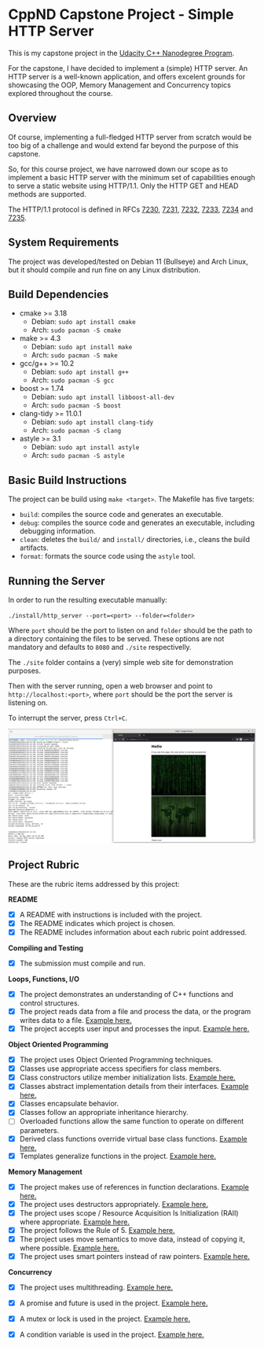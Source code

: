 # CppND Capstone Project - Simple HTTP Server

This is my capstone project in the [Udacity C++ Nanodegree Program](https://www.udacity.com/course/c-plus-plus-nanodegree--nd213). 

For the capstone, I have decided to implement a (simple) HTTP server.  An HTTP server is a well-known application, and offers excelent grounds for showcasing the OOP, Memory Management and Concurrency topics explored throughout the course.

## Overview

Of course, implementing a full-fledged HTTP server from scratch would be too big of a challenge and would extend far beyond the purpose of this capstone. 

So, for this course project, we have narrowed down our scope as to implement a basic HTTP server with the minimum set of capabilities enough to serve a static website using HTTP/1.1. Only the HTTP GET and HEAD methods are supported.

The HTTP/1.1 protocol is defined in RFCs [7230](http://www.rfc-editor.org/info/rfc7230), [7231](http://www.rfc-editor.org/info/rfc7231), 
[7232](http://www.rfc-editor.org/info/rfc7232), [7233](http://www.rfc-editor.org/info/rfc7233), 
[7234](http://www.rfc-editor.org/info/rfc7234) and [7235](http://www.rfc-editor.org/info/rfc7235).

## System Requirements

The project was developed/tested on Debian 11 (Bullseye) and Arch Linux, but it should compile and run fine on any Linux distribution.

## Build Dependencies 

* cmake >= 3.18
  * Debian: `sudo apt install cmake`
  * Arch: `sudo pacman -S cmake`
* make >= 4.3 
  * Debian: `sudo apt install make`
  * Arch: `sudo pacman -S make`
* gcc/g++ >= 10.2
  * Debian: `sudo apt install g++`
  * Arch: `sudo pacman -S gcc`
* boost >= 1.74
  * Debian: `sudo apt install libboost-all-dev`
  * Arch: `sudo pacman -S boost`
* clang-tidy >= 11.0.1
  * Debian: `sudo apt install clang-tidy`
  * Arch: `sudo pacman -S clang`
* astyle >= 3.1
  * Debian: `sudo apt install astyle`
  * Arch: `sudo pacman -S astyle`  

## Basic Build Instructions

The project can be build using `make <target>`.  The Makefile has five targets:

* `build`: compiles the source code and generates an executable.
* `debug`: compiles the source code and generates an executable, including debugging information.
* `clean`: deletes the `build/` and `install/`  directories, i.e., cleans the build artifacts.
* `format`: formats the source code using the `astyle` tool.

## Running the Server

In order to run the resulting executable manually: 

`./install/http_server --port=<port> --folder=<folder>` 

Where `port` should be the port to listen on and `folder` should be the path to a directory containing the files to be served.  These options are not mandatory and defaults to `8080` and `./site` respectivelly.

The `./site` folder contains a (very) simple web site for demonstration purposes.

Then with the server running, open a web browser and point to `http://localhost:<port>`, where  `port` should be the port the server is listening on.

To interrupt the server, press `Ctrl+C`.

![Screenshot](http_server.png)

## Project Rubric

These are the rubric items addressed by this project:

**README**

- [x] A README with instructions is included with the project.
- [x] The README indicates which project is chosen.
- [x] The README includes information about each rubric point addressed. 

**Compiling and Testing**
- [x] The submission must compile and run.

**Loops, Functions, I/O**
- [x] The project demonstrates an understanding of C++ functions and control structures.
- [x] The project reads data from a file and process the data, or the program writes data to a file. [Example here.](https://github.com/pragmaerror/CppND-Capstone/blob/17496697a881dc024034d286fc9cf99855903b32/src/lib/http_server/getmethodhandler.cpp#L100)
- [x] The project accepts user input and processes the input. [Example here.](https://github.com/pragmaerror/CppND-Capstone/blob/17496697a881dc024034d286fc9cf99855903b32/src/app/main.cpp#L37)

**Object Oriented Programming**
- [x] The project uses Object Oriented Programming techniques. 
- [x] Classes use appropriate access specifiers for class members.
- [x] Class constructors utilize member initialization lists. [Example here.](https://github.com/pragmaerror/CppND-Capstone/blob/17496697a881dc024034d286fc9cf99855903b32/src/lib/http_server/httpserver.cpp#L10)
- [x] Classes abstract implementation details from their interfaces. [Example here.](https://github.com/pragmaerror/CppND-Capstone/blob/17496697a881dc024034d286fc9cf99855903b32/src/lib/http_server/methodhandler.hpp#L24)
- [x] Classes encapsulate behavior. 
- [x] Classes follow an appropriate inheritance hierarchy. 
- [ ] Overloaded functions allow the same function to operate on different parameters.
- [x] Derived class functions override virtual base class functions. [Example here.](https://github.com/pragmaerror/CppND-Capstone/blob/17496697a881dc024034d286fc9cf99855903b32/src/lib/http_server/headmethodhandler.hpp#L25)
- [x] Templates generalize functions in the project. [Example here.](https://github.com/pragmaerror/CppND-Capstone/blob/17496697a881dc024034d286fc9cf99855903b32/src/lib/logger/logger.hpp#L39)

**Memory Management**
- [x] The project makes use of references in function declarations. [Example here.](https://github.com/pragmaerror/CppND-Capstone/blob/17496697a881dc024034d286fc9cf99855903b32/src/lib/http_server/requesthandler.cpp#L15)
- [x] The project uses destructors appropriately. [Example here.](https://github.com/pragmaerror/CppND-Capstone/blob/17496697a881dc024034d286fc9cf99855903b32/src/lib/http_server/methodhandler.hpp#L22)
- [x] The project uses scope / Resource Acquisition Is Initialization (RAII) where appropriate. [Example here.](https://github.com/pragmaerror/CppND-Capstone/blob/17496697a881dc024034d286fc9cf99855903b32/src/lib/http_server/serversocket.cpp#L15)
- [x] The project follows the Rule of 5. [Example here.](https://github.com/pragmaerror/CppND-Capstone/blob/17496697a881dc024034d286fc9cf99855903b32/src/lib/http_server/requestsocket.hpp#L26)
- [x] The project uses move semantics to move data, instead of copying it, where possible. [Example here.](https://github.com/pragmaerror/CppND-Capstone/blob/17496697a881dc024034d286fc9cf99855903b32/src/lib/http_server/httpserver.cpp#L66)
- [x] The project uses smart pointers instead of raw pointers. [Example here.](https://github.com/pragmaerror/CppND-Capstone/blob/17496697a881dc024034d286fc9cf99855903b32/src/lib/http_server/httpserver.cpp#L66)

**Concurrency**
- [x] The project uses multithreading. [Example here.](https://github.com/pragmaerror/CppND-Capstone/blob/17496697a881dc024034d286fc9cf99855903b32/src/lib/threadpool/threadpool.hpp#L27)
- [x] A promise and future is used in the project. [Example here.](https://github.com/pragmaerror/CppND-Capstone/blob/17496697a881dc024034d286fc9cf99855903b32/src/lib/http_server/httpserver.cpp#L36)
- [x] A mutex or lock is used in the project. [Example here.](https://github.com/pragmaerror/CppND-Capstone/blob/cb81708dc54448534d03638e35b77e54242a2aca/src/lib/logger/logger.hpp#L38)
- [x] A condition variable is used in the project. [Example here.](https://github.com/pragmaerror/CppND-Capstone/blob/17496697a881dc024034d286fc9cf99855903b32/src/lib/threadpool/threadpool.hpp#L110)








  






